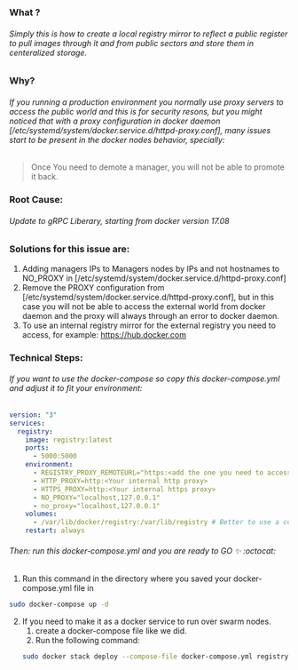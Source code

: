 ### What ?
###### Simply this is how to create a local registry mirror to reflect a public register to pull images through it and from public sectors and store them in centeralized storage.

### Why?
###### If you running a production environment you normally use proxy servers to access the public world and this is for security resons, but you might noticed that with a proxy configuration in docker daemon [/etc/systemd/system/docker.service.d/httpd-proxy.conf], many issues start to be present in the docker nodes behavior, specially:
> Once You need to demote a manager, you will not be able to promote it back.

### Root Cause:
###### Update to gRPC Liberary, starting from docker version 17.08

### Solutions for this issue are:
1. Adding managers IPs to Managers nodes by IPs and not hostnames to NO_PROXY in [/etc/systemd/system/docker.service.d/httpd-proxy.conf]
2. Remove the PROXY configuration from [/etc/systemd/system/docker.service.d/httpd-proxy.conf], but in this case you will not be able to access the external world from docker daemon and the proxy will always through an error to docker daemon.
3. To use an internal registry mirror for the external registry you need to access, for example: https://hub.docker.com

### Technical Steps:
###### If you want to use the docker-compose so copy this docker-compose.yml and adjust it to fit your environment:
```yaml
version: "3"
services:
  registry:
    image: registry:latest
    ports:
      - 5000:5000
    environment:
      - REGISTRY_PROXY_REMOTEURL="https:<add the one you need to access>"
      - HTTP_PROXY=http:<Your internal http proxy>
      - HTTPS_PROXY=http:<Your internal https proxy>
      - NO_PROXY="localhost,127.0.0.1"
      - no_proxy="localhost,127.0.0.1"
    volumes:
      - /var/lib/docker/registry:/var/lib/registry # Better to use a centerlaized storage
    restart: always
```
###### Then: run this docker-compose.yml and you are ready to GO :sparkles: :octocat:
1. Run this command in the directory where you saved your docker-compose.yml file in
```bash
sudo docker-compose up -d
```
2. If you need to make it as a docker service to run over swarm nodes.
    1. create a docker-compose file like we did.
    2. Run the following command:
    ```bash
    sudo docker stack deploy --compose-file docker-compose.yml registry
    ```
